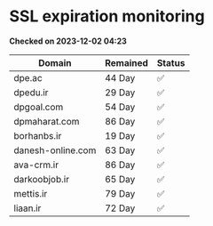 # SSL expiration monitoring

**Checked on 2023-12-02 04:23**

| Domain | Remained | Status       |
|--------|----------|--------------|
| dpe.ac     | 44 Day   | ✅ |
| dpedu.ir     | 29 Day   | ✅ |
| dpgoal.com     | 54 Day   | ✅ |
| dpmaharat.com     | 86 Day   | ✅ |
| borhanbs.ir     | 19 Day   | ✅ |
| danesh-online.com     | 63 Day   | ✅ |
| ava-crm.ir     | 86 Day   | ✅ |
| darkoobjob.ir     | 65 Day   | ✅ |
| mettis.ir     | 79 Day   | ✅ |
| liaan.ir     | 72 Day   | ✅ |

